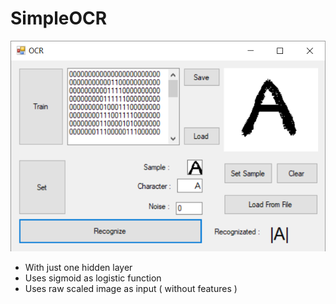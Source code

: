 # SimpleOCR
![Sudoku](https://github.com/hamidrm/SimpleOCR/blob/master/OCR.PNG?raw=true "Sudoku")
* With just one hidden layer
* Uses sigmoid as logistic function
* Uses raw scaled image as input ( without features )
